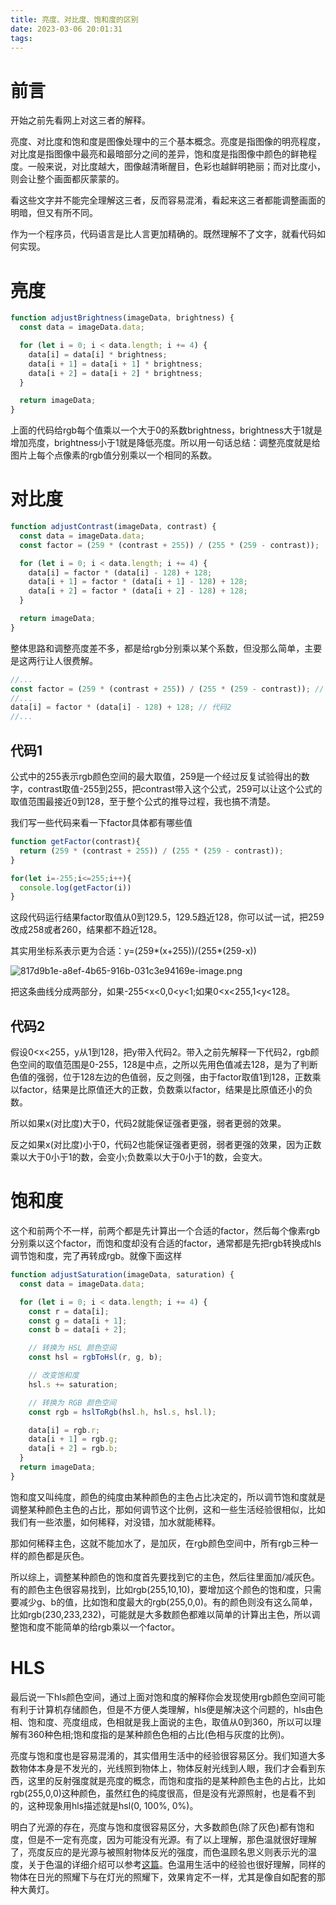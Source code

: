 ```yaml
---
title: 亮度、对比度、饱和度的区别
date: 2023-03-06 20:01:31
tags:
---
```


# 前言
开始之前先看网上对这三者的解释。

亮度、对比度和饱和度是图像处理中的三个基本概念。亮度是指图像的明亮程度，对比度是指图像中最亮和最暗部分之间的差异，饱和度是指图像中颜色的鲜艳程度。一般来说，对比度越大，图像越清晰醒目，色彩也越鲜明艳丽；而对比度小，则会让整个画面都灰蒙蒙的。

看这些文字并不能完全理解这三者，反而容易混淆，看起来这三者都能调整画面的明暗，但又有所不同。

作为一个程序员，代码语言是比人言更加精确的。既然理解不了文字，就看代码如何实现。

# 亮度
```javascript
function adjustBrightness(imageData, brightness) {
  const data = imageData.data;

  for (let i = 0; i < data.length; i += 4) {
    data[i] = data[i] * brightness;
    data[i + 1] = data[i + 1] * brightness;
    data[i + 2] = data[i + 2] * brightness;
  }

  return imageData;
}
```
上面的代码给rgb每个值乘以一个大于0的系数brightness，brightness大于1就是增加亮度，brightness小于1就是降低亮度。所以用一句话总结：调整亮度就是给图片上每个点像素的rgb值分别乘以一个相同的系数。
# 对比度
```javascript
function adjustContrast(imageData, contrast) {
  const data = imageData.data;
  const factor = (259 * (contrast + 255)) / (255 * (259 - contrast));

  for (let i = 0; i < data.length; i += 4) {
    data[i] = factor * (data[i] - 128) + 128;
    data[i + 1] = factor * (data[i + 1] - 128) + 128;
    data[i + 2] = factor * (data[i + 2] - 128) + 128;
  }

  return imageData;
}
```
整体思路和调整亮度差不多，都是给rgb分别乘以某个系数，但没那么简单，主要是这两行让人很费解。

```javascript
//...
const factor = (259 * (contrast + 255)) / (255 * (259 - contrast)); // 代码1
//...
data[i] = factor * (data[i] - 128) + 128; // 代码2
//...
```
## 代码1
公式中的255表示rgb颜色空间的最大取值，259是一个经过反复试验得出的数字，contrast取值-255到255，把contrast带入这个公式，259可以让这个公式的取值范围最接近0到128，至于整个公式的推导过程，我也搞不清楚。

我们写一些代码来看一下factor具体都有哪些值

```javascript
function getFactor(contrast){
  return (259 * (contrast + 255)) / (255 * (259 - contrast));
}

for(let i=-255;i<=255;i++){
  console.log(getFactor(i))
}
```
这段代码运行结果factor取值从0到129.5，129.5趋近128，你可以试一试，把259改成258或者260，结果都不趋近128。

其实用坐标系表示更为合适：y=(259*(x+255))/(255*(259-x))

![817d9b1e-a8ef-4b65-916b-031c3e94169e-image.png](https://likaiqiang-blog.oss-cn-beijing.aliyuncs.com/images/817d9b1e-a8ef-4b65-916b-031c3e94169e-image.png)

把这条曲线分成两部分，如果-255<x<0,0<y<1;如果0<x<255,1<y<128。
## 代码2
假设0<x<255，y从1到128，把y带入代码2。带入之前先解释一下代码2，rgb颜色空间的取值范围是0-255，128是中点，之所以先用色值减去128，是为了判断色值的强弱，位于128左边的色值弱，反之则强，由于factor取值1到128，正数乘以factor，结果是比原值还大的正数，负数乘以factor，结果是比原值还小的负数。

所以如果x(对比度)大于0，代码2就能保证强者更强，弱者更弱的效果。

反之如果x(对比度)小于0，代码2也能保证强者更弱，弱者更强的效果，因为正数乘以大于0小于1的数，会变小;负数乘以大于0小于1的数，会变大。

# 饱和度
这个和前两个不一样，前两个都是先计算出一个合适的factor，然后每个像素rgb分别乘以这个factor，而饱和度却没有合适的factor，通常都是先把rgb转换成hls调节饱和度，完了再转成rgb。就像下面这样

```javascript
function adjustSaturation(imageData, saturation) {
  const data = imageData.data;

  for (let i = 0; i < data.length; i += 4) {
    const r = data[i];
    const g = data[i + 1];
    const b = data[i + 2];

    // 转换为 HSL 颜色空间
    const hsl = rgbToHsl(r, g, b);

    // 改变饱和度
    hsl.s += saturation;

    // 转换为 RGB 颜色空间
    const rgb = hslToRgb(hsl.h, hsl.s, hsl.l);

    data[i] = rgb.r;
    data[i + 1] = rgb.g;
    data[i + 2] = rgb.b;
  }
  return imageData;
}
```
饱和度又叫纯度，颜色的纯度由某种颜色的主色占比决定的，所以调节饱和度就是调整某种颜色主色的占比，那如何调节这个比例，这和一些生活经验很相似，比如我们有一些浓墨，如何稀释，对没错，加水就能稀释。

那如何稀释主色，这就不能加水了，是加灰，在rgb颜色空间中，所有rgb三种一样的颜色都是灰色。

所以综上，调整某种颜色的饱和度首先要找到它的主色，然后往里面加/减灰色。有的颜色主色很容易找到，比如rgb(255,10,10)，要增加这个颜色的饱和度，只需要减少g、b的值，比如饱和度最大的rgb(255,0,0)。有的颜色则没有这么简单，比如rgb(230,233,232)，可能就是大多数颜色都难以简单的计算出主色，所以调整饱和度不能简单的给rgb乘以一个factor。

# HLS
最后说一下hls颜色空间，通过上面对饱和度的解释你会发现使用rgb颜色空间可能有利于计算机存储颜色，但是不方便人类理解，hls便是解决这个问题的，hls由色相、饱和度、亮度组成，色相就是我上面说的主色，取值从0到360，所以可以理解有360种色相;饱和度指的是某种颜色色相的占比(色相与灰度的比例)。

亮度与饱和度也是容易混淆的，其实借用生活中的经验很容易区分。我们知道大多数物体本身是不发光的，光线照到物体上，物体反射光线到人眼，我们才会看到东西，这里的反射强度就是亮度的概念，而饱和度指的是某种颜色主色的占比，比如rgb(255,0,0)这种颜色，虽然红色的纯度很高，但是没有光源照射，也是看不到的，这种现象用hls描述就是hsl(0, 100%, 0%)。

明白了光源的存在，亮度与饱和度很容易区分，大多数颜色(除了灰色)都有饱和度，但是不一定有亮度，因为可能没有光源。有了以上理解，那色温就很好理解了，亮度反应的是光源与被照射物体反光的强度，而色温顾名思义则表示光的温度，关于色温的详细介绍可以参考[这篇](https://zhuanlan.zhihu.com/p/56252445)。色温用生活中的经验也很好理解，同样的物体在日光的照耀下与在灯光的照耀下，效果肯定不一样，尤其是像自如配套的那种大黄灯。






